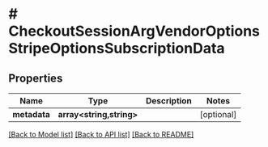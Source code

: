 # # CheckoutSessionArgVendorOptionsStripeOptionsSubscriptionData

## Properties

Name | Type | Description | Notes
------------ | ------------- | ------------- | -------------
**metadata** | **array<string,string>** |  | [optional]

[[Back to Model list]](../../README.md#models) [[Back to API list]](../../README.md#endpoints) [[Back to README]](../../README.md)
